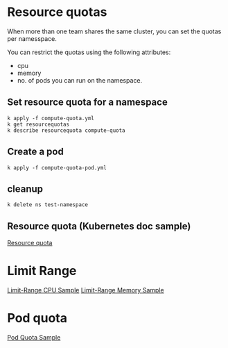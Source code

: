 # Resource quotas

When more than one team shares the same cluster, you can set the quotas per namesspace. 

You can restrict the quotas using the following attributes:
- cpu
- memory
- no. of pods you can run on the namespace. 


## Set resource quota for a namespace
````shell script
k apply -f compute-quota.yml
k get resourcequotas
k describe resourcequota compute-quota
````

## Create a pod
```shell script
k apply -f compute-quota-pod.yml
```

## cleanup
```shell script
k delete ns test-namespace
```
## Resource quota (Kubernetes doc sample)
[Resource quota](https://kubernetes.io/docs/tasks/administer-cluster/manage-resources/quota-memory-cpu-namespace/)


# Limit Range
[Limit-Range CPU Sample](https://kubernetes.io/docs/tasks/administer-cluster/manage-resources/cpu-constraint-namespace/)
[Limit-Range Memory Sample](https://kubernetes.io/docs/tasks/administer-cluster/manage-resources/memory-constraint-namespace/)


# Pod quota
[Pod Quota Sample](https://kubernetes.io/docs/tasks/administer-cluster/manage-resources/quota-pod-namespace/)
